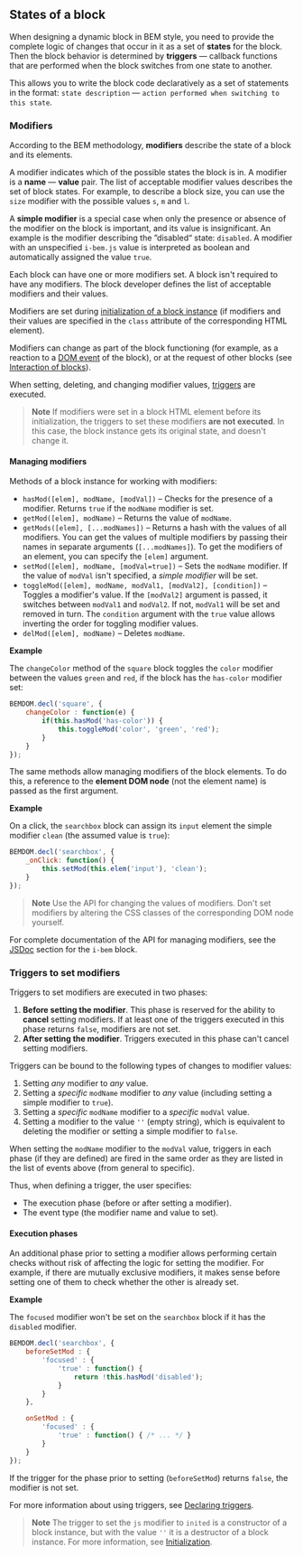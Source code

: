 <a name="states"></a>

States of a block
-----------------

When designing a dynamic block in BEM style, you need to provide the complete logic of
changes that occur in it as a set of **states** for the block. Then the block behavior is determined by
**triggers** — callback functions that are performed when the block switches
from one state to another.

This allows you to write the block code declaratively as a set of statements in the format: `state description` — `action performed when switching to this state`.

<a name="modifiers"></a>

### Modifiers

According to the BEM methodology,
**modifiers** describe the state of a block and its elements.

A modifier indicates which of the possible states the block is in. A modifier is a **name** — **value** pair. The list of acceptable modifier values describes the set of block states. For example,
to describe a block size, you can use the `size` modifier with the possible values `s`, `m` and `l`.

A **simple modifier** is a special case when only the presence or absence
of the modifier on the block is important, and its value is insignificant. An example is the modifier describing the ”disabled“ state: `disabled`. A modifier with an unspecified `i-bem.js` value is interpreted as boolean and automatically assigned the value `true`.

Each block can have one or more modifiers set. A block isn't required to have
any modifiers. The block developer defines the list of acceptable modifiers and their
values.

Modifiers are set during [initialization of a block instance](./i-bem-js-init.en.md) (if modifiers and their values are specified in the `class` attribute of the corresponding HTML element).

Modifiers can change as part of the block functioning (for example, as a reaction to a [DOM event](i-bem-js-events.en.md#dom-event) of the block), or at the request of other blocks (see [Interaction of blocks](./i-bem-js-interact.en.md)).

When setting, deleting, and changing modifier values, [triggers](#triggers) are executed.

> **Note** If modifiers were set in a block HTML element before its initialization, the triggers to set these modifiers **are not executed**. In this case, the block instance gets its original state, and doesn't change it.

<a name="mods-api"></a>

#### Managing modifiers

Methods of a block instance for working with modifiers:

* `hasMod([elem], modName, [modVal])` – Checks for the presence of a modifier. Returns `true` if the `modName` modifier is set.
* `getMod([elem], modName)` – Returns the value of `modName`.
* `getMods([elem], [...modNames])` – Returns a hash with the values of all modifiers. You can get the values of multiple modifiers by passing their names in separate arguments (`[...modNames]`). To get the modifiers of an element, you can specify the `[elem]` argument.
* `setMod([elem], modName, [modVal=true])` – Sets the `modName` modifier. If the value of `modVal` isn't specified, a *simple modifier* will be set.
* `toggleMod([elem], modName, modVal1, [modVal2], [condition])` – Toggles a modifier's value. If the `[modVal2]` argument is passed, it switches between `modVal1` and `modVal2`. If not, `modVal1` will be set and removed in turn. The `condition` argument with the `true` value allows inverting the order for toggling modifier values.
* `delMod([elem], modName)` – Deletes `modName`.

**Example**

The `changeColor` method of the `square` block toggles the `color` modifier between the values `green` and `red`, if the block has the `has-color` modifier set:

```js
BEMDOM.decl('square', {
    changeColor : function(e) {
        if(this.hasMod('has-color')) {
            this.toggleMod('color', 'green', 'red');
        }
    }
});
```

The same methods allow managing modifiers of the block elements. To do this, a reference to the **element DOM node** (not the element name) is passed as the first argument.

**Example**

On a click, the `searchbox` block can assign its `input` element the simple modifier `clean` (the assumed value is `true`):

```js
BEMDOM.decl('searchbox', {
    _onClick: function() {
        this.setMod(this.elem('input'), 'clean');
    }
});
```

> **Note** Use the API for changing the values of modifiers. Don't set modifiers by altering the CSS classes of the corresponding DOM node yourself.

For complete documentation of the API for managing modifiers, see the [JSDoc](https://en.bem.info/libs/bem-core/current/desktop/i-bem/jsdoc/) section for the `i-bem` block.

<a name="mods-api-trigger"></a>

### Triggers to set modifiers

Triggers to set modifiers are executed in two phases:

1.  **Before setting the modifier**. This phase is reserved for the ability to
    **cancel** setting modifiers. If at least one of the triggers executed in this phase returns
    `false`, modifiers are not set.
2.  **After setting the modifier**. Triggers executed in this phase
    can't cancel setting modifiers.

Triggers can be bound to the following types of changes to modifier values:

1.  Setting *any* modifier to *any* value.
2.  Setting a *specific* `modName` modifier to *any* value (including
    setting a simple modifier to `true`).
3.  Setting a *specific* `modName` modifier to a *specific* `modVal` value.
4.  Setting a modifier to the value `''` (empty string), which is
    equivalent to deleting the modifier or setting a simple modifier
    to `false`.

When setting the `modName` modifier to the `modVal` value, triggers in
each phase (if they are defined) are fired in the same order as they are
listed in the list of events above (from general to specific).

Thus, when defining a trigger, the user specifies:

* The execution phase (before or after setting a modifier).
* The event type (the modifier name and value to set).

<a name="mods-api-trigger-phase"></a>

#### Execution phases

An additional phase prior to setting a modifier allows performing
certain checks without risk of affecting the logic for setting the modifier. For example, if there are mutually exclusive modifiers, it makes sense before setting one of them to check whether the other is already set.

**Example**

The `focused` modifier won't be set on the `searchbox` block if it has the `disabled` modifier.

```js
BEMDOM.decl('searchbox', {
    beforeSetMod : {
        'focused' : {
            'true' : function() {
                return !this.hasMod('disabled');
            }
        }
    },

    onSetMod : {
        'focused' : {
            'true' : function() { /* ... */ }
        }
    }
});
```

If the trigger for the phase prior to setting (`beforeSetMod`) returns `false`, the modifier is not set.

For more information about using triggers, see [Declaring triggers](i-bem-js-decl.en.md#declaring-triggers).

> **Note** The trigger to set the `js` modifier to `inited` is a constructor of a block instance, but with the value `''` it is a destructor of a block instance. For more information, see [Initialization](./i-bem-js-init.en.md).
